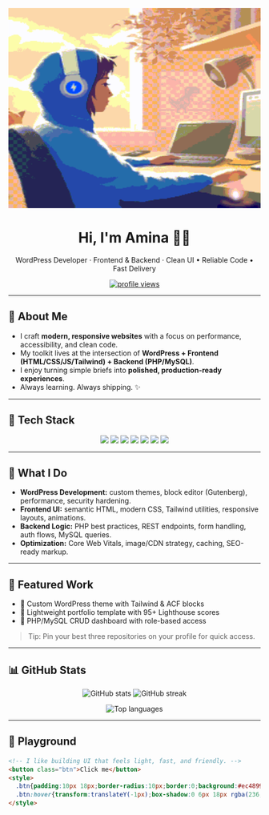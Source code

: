 <!-- Profile README for aminaashfaq02 -->
<!-- Tip: If the banner ever stops loading, save the GIF locally as /assets/banner.gif and update the src below. -->

<p align="center">
  <img
    src="./girl-coder.gif"
    alt="Cyber / coder vibe animated banner"
    width="100%" 
    height="400px"
    />
</p>

<h1 align="center">Hi, I'm Amina 👩‍💻</h1>
<p align="center">
  WordPress Developer · Frontend & Backend · Clean UI • Reliable Code • Fast Delivery
</p>

<p align="center">
  <a href="https://github.com/aminaashfaq02">
    <img src="https://komarev.com/ghpvc/?username=aminaashfaq02&style=flat&color=ff69b4" alt="profile views"/>
  </a>
</p>

---

## 👋 About Me
- I craft **modern, responsive websites** with a focus on performance, accessibility, and clean code.
- My toolkit lives at the intersection of **WordPress + Frontend (HTML/CSS/JS/Tailwind) + Backend (PHP/MySQL)**.
- I enjoy turning simple briefs into **polished, production-ready experiences**.
- Always learning. Always shipping. ✨

---

## 🧰 Tech Stack
<p align="center">
  <img src="https://img.shields.io/badge/WordPress-21759B?style=for-the-badge&logo=wordpress&logoColor=white" />
  <img src="https://img.shields.io/badge/HTML5-E34F26?style=for-the-badge&logo=html5&logoColor=white" />
  <img src="https://img.shields.io/badge/CSS3-1572B6?style=for-the-badge&logo=css3&logoColor=white" />
  <img src="https://img.shields.io/badge/JavaScript-F7DF1E?style=for-the-badge&logo=javascript&logoColor=black" />
  <img src="https://img.shields.io/badge/Tailwind-38B2AC?style=for-the-badge&logo=tailwind-css&logoColor=white" />
  <img src="https://img.shields.io/badge/PHP-777BB4?style=for-the-badge&logo=php&logoColor=white" />
  <img src="https://img.shields.io/badge/MySQL-005C84?style=for-the-badge&logo=mysql&logoColor=white" />
</p>

---

## 🌟 What I Do
- **WordPress Development:** custom themes, block editor (Gutenberg), performance, security hardening.
- **Frontend UI:** semantic HTML, modern CSS, Tailwind utilities, responsive layouts, animations.
- **Backend Logic:** PHP best practices, REST endpoints, form handling, auth flows, MySQL queries.
- **Optimization:** Core Web Vitals, image/CDN strategy, caching, SEO-ready markup.

---

## 📌 Featured Work
<!-- Replace these bullet points with real repos once pinned -->
- 🔹 Custom WordPress theme with Tailwind & ACF blocks  
- 🔹 Lightweight portfolio template with 95+ Lighthouse scores  
- 🔹 PHP/MySQL CRUD dashboard with role-based access  

> Tip: Pin your best three repositories on your profile for quick access.

---

## 📊 GitHub Stats
<p align="center">
  <img src="https://github-readme-stats.vercel.app/api?username=aminaashfaq02&show_icons=true&theme=radical&hide_border=true" height="165" alt="GitHub stats"/>
  <img src="https://github-readme-streak-stats.herokuapp.com/?user=aminaashfaq02&theme=radical&hide_border=true" height="165" alt="GitHub streak"/>
</p>
<p align="center">
  <img src="https://github-readme-stats.vercel.app/api/top-langs/?username=aminaashfaq02&layout=compact&theme=radical&hide_border=true" height="140" alt="Top languages"/>
</p>

---

## 🧪 Playground
```html
<!-- I like building UI that feels light, fast, and friendly. -->
<button class="btn">Click me</button>
<style>
  .btn{padding:10px 18px;border-radius:10px;border:0;background:#ec4899;color:#fff;font-weight:600}
  .btn:hover{transform:translateY(-1px);box-shadow:0 6px 18px rgba(236,72,153,.35)}
</style>
